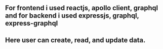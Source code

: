 ## For frontend i used reactjs, apollo client, graphql and for backend i used expressjs, graphql, express-graphql
## Here user can create, read, and update data.
